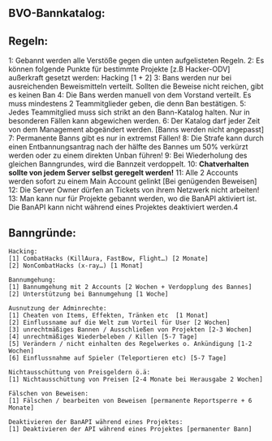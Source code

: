 ## **BVO-Bannkatalog:**

## Regeln:

1: Gebannt werden alle Verstöße gegen die unten aufgelisteten Regeln. 
2: Es können folgende Punkte für bestimmte Projekte [z.B Hacker-ODV] außerkraft gesetzt werden: Hacking [1 + 2]
3: Bans werden nur bei ausreichenden Beweismitteln verteilt. Sollten die Beweise nicht reichen, gibt es keinen Ban
4: Die Bans werden manuell von dem Vorstand verteilt. Es muss mindestens 2 Teammitglieder geben, die denn Ban bestätigen.
5: Jedes Teammitglied muss sich strikt an den Bann-Katalog halten. Nur in besonderen Fällen kann abgewichen werden.
6: Der Katalog darf jeder Zeit von dem Management abgeändert werden. [Banns werden nicht angepasst]
7: Permanente Banns gibt es nur in extremst Fällen!
8: Die Strafe kann durch einen Entbannungsantrag nach der hälfte des Bannes um 50% verkürzt werden oder zu einem direkten Unban führen!
9: Bei Wiederholung des gleichen Banngrundes, wird die Bannzeit verdoppelt. 
10: **Chatverhalten sollte von jedem Server selbst geregelt werden!** 
11: Alle 2 Accounts werden sofort zu einem Main Account gelinkt [Bei genügenden Beweisen]
12: Die Server Owner dürfen an Tickets von ihrem Netzwerk nicht arbeiten!
13: Man kann nur für Projekte gebannt werden, wo die BanAPI aktiviert ist. Die BanAPI kann nicht während eines Projektes deaktiviert werden.4





## **Banngründe:**
```
Hacking:
[1] CombatHacks (KillAura, FastBow, Flight…) [2 Monate]
[2] NonCombatHacks (x-ray…) [1 Monat]

Bannumgehung:
[1] Bannumgehung mit 2 Accounts [2 Wochen + Verdopplung des Bannes]
[2] Unterstützung bei Bannumgehung [1 Woche]

Ausnutzung der Adminrechte:
[1] Cheaten von Items, Effekten, Tränken etc  [1 Monat]
[2] Einflussname auf die Welt zum Vorteil für User [2 Wochen]
[3] unrechtmäßiges Bannen / Ausschließen von Projekten [2-3 Wochen]
[4] unrechtmäßiges Wiederbeleben / Killen [5-7 Tage]
[5] Verändern / nicht einhalten des Regelwerkes o. Ankündigung [1-2 Wochen]
[6] Einflussnahme auf Spieler (Teleportieren etc) [5-7 Tage]

Nichtausschüttung von Preisgeldern ö.ä:
[1] Nichtausschüttung von Preisen [2-4 Monate bei Herausgabe 2 Wochen]

Fälschen von Beweisen:
[1] Fälschen / bearbeiten von Beweisen [permanente Reportsperre + 6 Monate]

Deaktivieren der BanAPI während eines Projektes:
[1] Deaktivieren der API während eines Projektes [permanenter Bann]
```